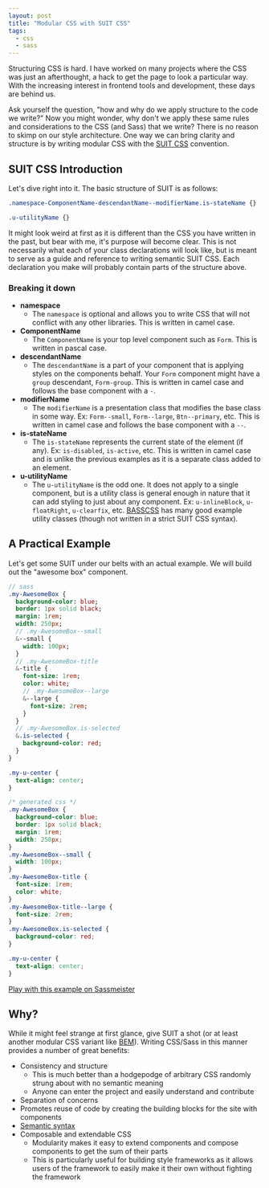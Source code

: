 ```yaml
---
layout: post
title: "Modular CSS with SUIT CSS"
tags:
  - css
  - sass
---
```


Structuring CSS is hard. I have worked on many projects where the CSS was just an afterthought, a hack to get the page to look a particular way. With the increasing interest in frontend tools and development, these days are behind us.

Ask yourself the question, "how and why do we apply structure to the code we write?" Now you might wonder, why don't we apply these same rules and considerations to the CSS (and Sass) that we write? There is no reason to skimp on our style architecture. One way we can bring clarity and structure is by writing modular CSS with the [SUIT CSS](http://suitcss.github.io/) convention.

## SUIT CSS Introduction

Let's dive right into it. The basic structure of SUIT is as follows:

```css
.namespace-ComponentName-descendantName--modifierName.is-stateName {}

.u-utilityName {}
```

It might look weird at first as it is different than the CSS you have written in the past, but bear with me, it's purpose will become clear. This is not necessarily what each of your class declarations will look like, but is meant to serve as a guide and reference to writing semantic SUIT CSS. Each declaration you make will probably contain parts of the structure above.

### Breaking it down
- **namespace**
  - The `namespace` is optional and allows you to write CSS that will not conflict with any other libraries. This is written in camel case.
- **ComponentName**
  - The `ComponentName` is your top level component such as `Form`. This is written in pascal case.
- **descendantName**
  - The `descendantName` is a part of your component that is applying styles on the components behalf. Your `Form` component might have a `group` descendant, `Form-group`. This is written in camel case and follows the base component with a `-`.
- **modifierName**
  - The `modifierName` is a presentation class that modifies the base class in some way. Ex: `Form--small`, `Form--large`, `Btn--primary`, etc. This is written in camel case and follows the base component with a `--`.
- **is-stateName**
  - The `is-stateName` represents the current state of the element (if any). Ex: `is-disabled`, `is-active`, etc. This is written in camel case and is unlike the previous examples as it is a separate class added to an element.
- **u-utilityName**
  - The `u-utilityName` is the odd one. It does not apply to a single component, but is a utility class is general enough in nature that it can add styling to just about any component. Ex: `u-inlineBlock`, `u-floatRight`, `u-clearfix`, etc. [BASSCSS](http://www.basscss.com/) has many good example utility classes (though not written in a strict SUIT CSS syntax).

## A Practical Example

Let's get some SUIT under our belts with an actual example. We will build out the "awesome box" component.

```sass
// sass
.my-AwesomeBox {
  background-color: blue;
  border: 1px solid black;
  margin: 1rem;
  width: 250px;
  // .my-AwesomeBox--small
  &--small {
    width: 100px;
  }
  // .my-AwesomeBox-title
  &-title {
    font-size: 1rem;
    color: white;
    // .my-AwesomeBox--large
    &--large {
      font-size: 2rem;
    }
  }
  // .my-AwesomeBox.is-selected
  &.is-selected {
    background-color: red;
  }
}

.my-u-center {
  text-align: center;
}
```

```css
/* generated css */
.my-AwesomeBox {
  background-color: blue;
  border: 1px solid black;
  margin: 1rem;
  width: 250px;
}
.my-AwesomeBox--small {
  width: 100px;
}
.my-AwesomeBox-title {
  font-size: 1rem;
  color: white;
}
.my-AwesomeBox-title--large {
  font-size: 2rem;
}
.my-AwesomeBox.is-selected {
  background-color: red;
}

.my-u-center {
  text-align: center;
}
```

[Play with this example on Sassmeister](http://sassmeister.com/gist/a166888f44271c291c80)

## Why?

While it might feel strange at first glance, give SUIT a shot (or at least another modular CSS variant like [BEM](http://csswizardry.com/2013/01/mindbemding-getting-your-head-round-bem-syntax/)). Writing CSS/Sass in this manner provides a number of great benefits:
- Consistency and structure
  - This is much better than a hodgepodge of arbitrary CSS randomly strung about with no semantic meaning
  - Anyone can enter the project and easily understand and contribute
- Separation of concerns
- Promotes reuse of code by creating the building blocks for the site with components
- [Semantic syntax](http://nicolasgallagher.com/about-html-semantics-front-end-architecture/)
- Composable and extendable CSS
  - Modularity makes it easy to extend components and compose components to get the sum of their parts
  - This is particularly useful for building style frameworks as it allows users of the framework to easily make it their own without fighting the framework
